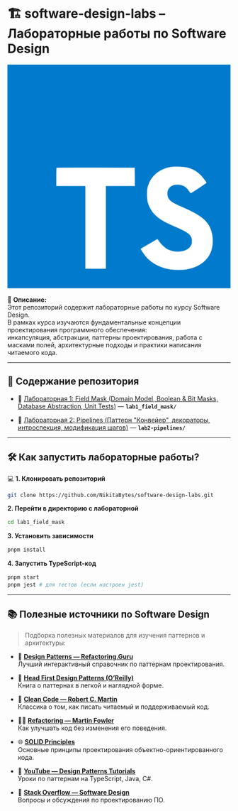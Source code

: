 # 🏗️ software-design-labs – Лабораторные работы по Software Design

![Software Design](https://raw.githubusercontent.com/gilbarbara/logos/main/logos/typescript.svg)

📌 **Описание:**  
Этот репозиторий содержит лабораторные работы по курсу Software Design.  
В рамках курса изучаются фундаментальные концепции проектирования программного обеспечения:  
инкапсуляция, абстракции, паттерны проектирования, работа с масками полей, архитектурные подходы и практики написания читаемого кода.

---

## 🚀 **Содержание репозитория**

- 🔹 [Лабораторная 1: Field Mask (Domain Model, Boolean & Bit Masks, Database Abstraction, Unit Tests)](lab1_field_mask/) — **`lab1_field_mask/`**

- 🔹 [Лабораторная 2: Pipelines (Паттерн "Конвейер", декораторы, интроспекция, модификация шагов)](lab2-pipelines/) — **`lab2-pipelines/`**

---

## 🛠 **Как запустить лабораторные работы?**

💻 **1. Клонировать репозиторий**

```sh
git clone https://github.com/NikitaBytes/software-design-labs.git
```

**2. Перейти в директорию с лабораторной**

```sh
cd lab1_field_mask
```

**3. Установить зависимости**

```sh
pnpm install
```

**4. Запустить TypeScript-код**

```sh
pnpm start
pnpm jest # для тестов (если настроен jest)
```

---

## 📚 **Полезные источники по Software Design**

> Подборка полезных материалов для изучения паттернов и архитектуры:

- 📘 [**Design Patterns — Refactoring.Guru**](https://refactoring.guru/design-patterns)  
  Лучший интерактивный справочник по паттернам проектирования.

- 📗 [**Head First Design Patterns (O’Reilly)**](https://www.oreilly.com/library/view/head-first-design/0596007124/)  
  Книга о паттернах в легкой и наглядной форме.

- 📙 [**Clean Code — Robert C. Martin**](https://en.wikipedia.org/wiki/Robert_C._Martin#Clean_Code)  
  Классика о том, как писать читаемый и поддерживаемый код.

- 🧑‍💻 [**Refactoring — Martin Fowler**](https://en.wikipedia.org/wiki/Code_refactoring)  
  Как улучшать код без изменения его поведения.

- 🌐 [**SOLID Principles**](https://en.wikipedia.org/wiki/SOLID)  
  Основные принципы проектирования объектно-ориентированного кода.

- 🎥 [**YouTube — Design Patterns Tutorials**](https://www.youtube.com/results?search_query=design+patterns+typescript)  
  Уроки по паттернам на TypeScript, Java, C#.

- 💬 [**Stack Overflow — Software Design**](https://stackoverflow.com/questions/tagged/software-design)  
  Вопросы и обсуждения по проектированию ПО.
